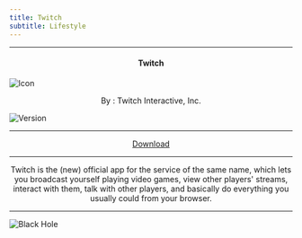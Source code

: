 ```yaml
---
title: Twitch
subtitle: Lifestyle
---
```

---

<h4> <p align="center"> Twitch </p> </h4>

![Icon](https://rb.gy/v9sf8k)

<p align="center"> By : Twitch Interactive, Inc. </p>

![Version](https://rb.gy/xkmc9)

---

<p align ="center">
<a href="https://clk.asia/3Z15lgy" class="btn btn-outline-success"> Download </a>
</p>

---

<p align="center">
Twitch is the (new) official app for the service of the same name, which lets you broadcast yourself playing video games, view other players' streams, interact with them, talk with other players, and basically do everything you usually could from your browser.
</p>

---

![Black Hole](https://rb.gy/z0dyyw)
